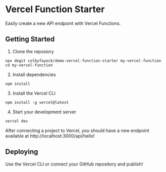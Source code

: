 # Vercel Function Starter

Easily create a new API endpoint with Vercel Functions.

## Getting Started

1. Clone the reposiory

```
npx degit colbyfayock/demo-vercel-function-starter my-vercel-function
cd my-vercel-function
```

2. Install dependencies

```
npm install
```

3. Install the Vercel CLI

```
npm install -g vercel@latest
```

4. Start your development server

```
vercel dev
```

After connecting a project to Vercel, you should have a new endpoint available at http://localhost:3000/api/hello!

## Deploying

Use the Vercel CLI or connect your GitHub repository and publish!
